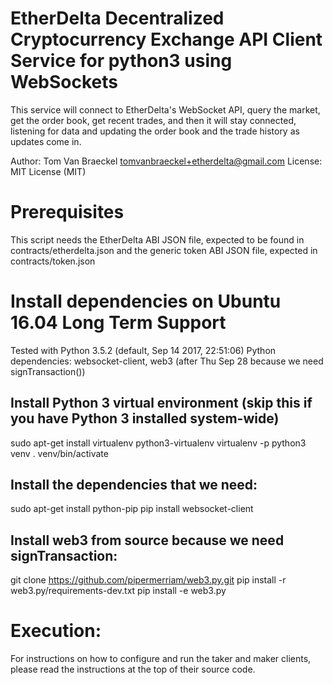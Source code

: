 EtherDelta Decentralized Cryptocurrency Exchange API Client Service for python3 using WebSockets
================================================================================================

This service will connect to EtherDelta's WebSocket API,
query the market, get the order book, get recent trades,
and then it will stay connected, listening for data and
updating the order book and the trade history as updates come in.

Author: Tom Van Braeckel <tomvanbraeckel+etherdelta@gmail.com>
License: MIT License (MIT)


Prerequisites
=============

This script needs the EtherDelta ABI JSON file,
expected to be found in contracts/etherdelta.json
and the generic token ABI JSON file,
expected in contracts/token.json


Install dependencies on Ubuntu 16.04 Long Term Support
======================================================

Tested with Python 3.5.2 (default, Sep 14 2017, 22:51:06)
Python dependencies: websocket-client, web3 (after Thu Sep 28 because we need signTransaction())


Install Python 3 virtual environment (skip this if you have Python 3 installed system-wide)
-------------------------------------------------------------------------------------------
sudo apt-get install virtualenv python3-virtualenv
virtualenv -p python3 venv
. venv/bin/activate

Install the dependencies that we need:
--------------------------------------
sudo apt-get install python-pip
pip install websocket-client

Install web3 from source because we need signTransaction:
---------------------------------------------------------
git clone https://github.com/pipermerriam/web3.py.git
pip install -r web3.py/requirements-dev.txt
pip install -e web3.py


Execution:
==========
For instructions on how to configure and run the taker and maker clients,
please read the instructions at the top of their source code.
